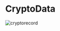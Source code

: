 # CryptoData

![cryptorecord](https://user-images.githubusercontent.com/63001162/153627846-6fc98e02-2d39-4a05-b876-212f5c74e964.gif)


